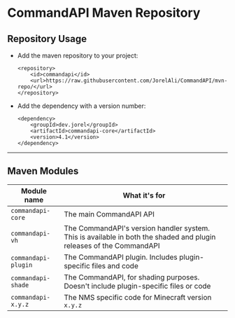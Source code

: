 # CommandAPI Maven Repository
## Repository Usage
- Add the maven repository to your project:

  ```
  <repository>
      <id>commandapi</id>
      <url>https://raw.githubusercontent.com/JorelAli/CommandAPI/mvn-repo/</url>
  </repository>
  ```

- Add the dependency with a version number:

  ```
  <dependency>
      <groupId>dev.jorel</groupId>
      <artifactId>commandapi-core</artifactId>
      <version>4.1</version>
  </dependency>
  ```

-----

## Maven Modules

| Module name         | What it's for                                                |
| ------------------- | ------------------------------------------------------------ |
| `commandapi-core`   | The main CommandAPI API                                      |
| `commandapi-vh`     | The CommandAPI's version handler system. This is available in both the shaded and plugin releases of the CommandAPI |
| `commandapi-plugin` | The CommandAPI plugin. Includes plugin-specific files and code |
| `commandapi-shade`  | The CommandAPI, for shading purposes. Doesn't include plugin-specific files or code |
| `commandapi-x.y.z`  | The NMS specific code for Minecraft version `x.y.z`             |

